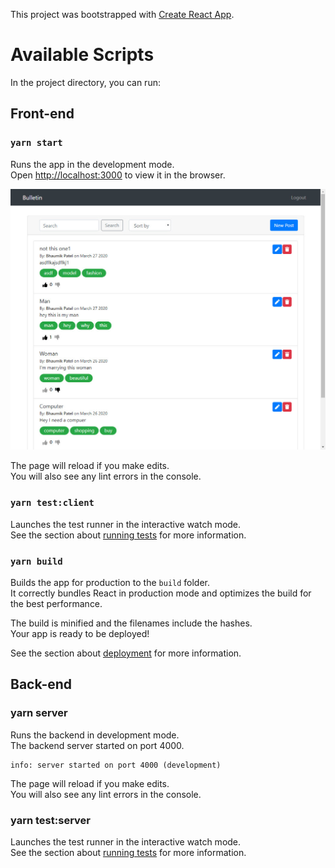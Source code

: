 This project was bootstrapped with [Create React App](https://github.com/facebook/create-react-app).

# Available Scripts

In the project directory, you can run:

## Front-end

### `yarn start`

Runs the app in the development mode.<br />
Open [http://localhost:3000](http://localhost:3000) to view it in the browser.

![screenshot1](./screenshot.jpg)

The page will reload if you make edits.<br />
You will also see any lint errors in the console.

### `yarn test:client`

Launches the test runner in the interactive watch mode.<br />
See the section about [running tests](https://facebook.github.io/create-react-app/docs/running-tests) for more information.


### `yarn build`

Builds the app for production to the `build` folder.<br />
It correctly bundles React in production mode and optimizes the build for the best performance.

The build is minified and the filenames include the hashes.<br />
Your app is ready to be deployed!

See the section about [deployment](https://facebook.github.io/create-react-app/docs/deployment) for more information.

## Back-end

### yarn server

Runs the backend in development mode.<br />
The backend server started on port 4000.

```
info: server started on port 4000 (development)
```

The page will reload if you make edits.<br />
You will also see any lint errors in the console.

### yarn test:server

Launches the test runner in the interactive watch mode.<br />
See the section about [running tests](https://github.com/visionmedia/supertest) for more information.
